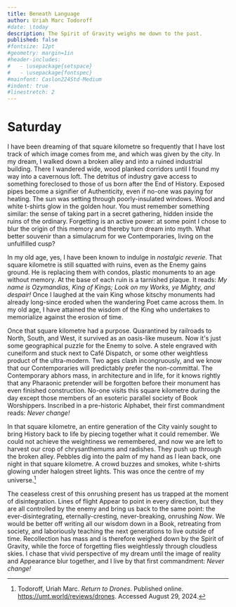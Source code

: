 ```yaml
---
title: Beneath Language
author: Uriah Marc Todoroff
#date: \today
description: The Spirit of Gravity weighs me down to the past.
published: false
#fontsize: 12pt
#geometry: margin=1in
#header-includes:
#	- \usepackage{setspace}
#	- \usepackage{fontspec}
#mainfont: Caslon224Std-Medium
#indent: true
#linestretch: 2
---
```


# Saturday

I have been dreaming of that square kilometre so frequently that I have lost track of which image comes from me, and which was given by the city. In my dream, I walked down a broken alley and into a ruined industrial building. There I wandered wide, wood planked corridors until I found my way into a cavernous loft. The detritus of industry gave access to something foreclosed to those of us born after the End of History. Exposed pipes become a signifier of Authenticity, even if no-one was paying for heating. The sun was setting through poorly-insulated windows. Wood and white t-shirts glow in the golden hour. You must remember something similar: the sense of taking part in a secret gathering, hidden inside the ruins of the ordinary. Forgetting is an active power: at some point I chose to blur the origin of this memory and thereby turn dream into myth. What better souvenir than a simulacrum for we Contemporaries, living on the unfulfilled cusp? 

In my old age, yes, I have been known to indulge in *nostalgic reverie*. That square kilometre is still squatted with ruins, even as the Enemy gains ground. He is replacing them with condos, plastic monuments to an age without memory. At the base of each ruin is a tarnished plaque. It reads: *My name is Ozymandias, King of Kings; Look on my Works, ye Mighty, and despair!* Once I laughed at the vain King whose kitschy monuments had already long-since eroded when the wandering Poet came across them. In my old age, I have attained the wisdom of the King who undertakes to memorialize against the erosion of time. 

Once that square kilometre had a purpose. Quarantined by railroads to North, South, and West, it survived as an oasis-like museum. Now it's just some geographical puzzle for the Enemy to solve. A stele engraved with cuneiform and stuck next to Café Dispatch, or some other weightless product of the ultra-modern. Two ages clash incongruously, and we know that our Contemporaries will predictably prefer the non-committal. The Contemporary abhors mass, in architecture and in life, for it knows rightly that any Pharaonic pretender will be forgotten before their monument has even finished construction. No-one visits this square kilometre during the day except those members of an esoteric parallel society of Book Worshippers. Inscribed in a pre-historic Alphabet, their first commandment reads: *Never change!* 

In that square kilometre, an entire generation of the City vainly sought to bring History back to life by piecing together what it could remember. We could not achieve the weightiness we remembered, and now we are left to harvest our crop of chrysanthemums and radishes. They push up through the broken alley. Pebbles dig into the palm of my hand as I lean back, one night in that square kilometre. A crowd buzzes and smokes, white t-shirts glowing under halogen street lights. This was once the centre of my universe.[^2] 

[^2]: Todoroff, Uriah Marc. *Return to Drones*. Published online. https://umt.world/reviews/drones. Accessed August 29, 2024.

The ceaseless crest of this onrushing present has us trapped at the moment of disintegration. Lines of flight Appear to point in every direction, but they are all controlled by the enemy and bring us back to the same point: the ever-disintegrating, eternally-cresting, never-breaking, onrushing *Now*. We would be better off writing all our wisdom down in a Book, retreating from society, and laboriously teaching the next generations to live outside of time. Recollection has mass and is therefore weighed down by the Spirit of Gravity, while the force of forgetting flies weightlessly through cloudless skies. I chase that vivid perspective of my dream until the image of reality and Appearance blur together, and I live by that first commandment: *Never change!*
